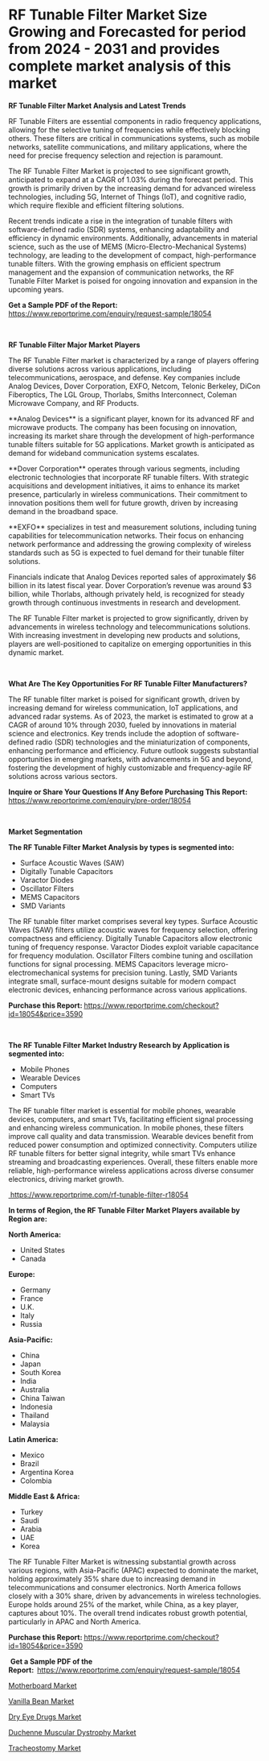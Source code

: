 <p><h1>RF Tunable Filter Market Size Growing and Forecasted for period from 2024 - 2031 and provides complete market analysis of this market</h1></p><p><strong>RF Tunable Filter Market Analysis and Latest Trends</strong></p>
<p><p>RF Tunable Filters are essential components in radio frequency applications, allowing for the selective tuning of frequencies while effectively blocking others. These filters are critical in communications systems, such as mobile networks, satellite communications, and military applications, where the need for precise frequency selection and rejection is paramount.</p><p>The RF Tunable Filter Market is projected to see significant growth, anticipated to expand at a CAGR of 1.03% during the forecast period. This growth is primarily driven by the increasing demand for advanced wireless technologies, including 5G, Internet of Things (IoT), and cognitive radio, which require flexible and efficient filtering solutions. </p><p>Recent trends indicate a rise in the integration of tunable filters with software-defined radio (SDR) systems, enhancing adaptability and efficiency in dynamic environments. Additionally, advancements in material science, such as the use of MEMS (Micro-Electro-Mechanical Systems) technology, are leading to the development of compact, high-performance tunable filters. With the growing emphasis on efficient spectrum management and the expansion of communication networks, the RF Tunable Filter Market is poised for ongoing innovation and expansion in the upcoming years.</p></p>
<p><strong>Get a Sample PDF of the Report:&nbsp;</strong> <a href="https://www.reportprime.com/enquiry/request-sample/18054?utm_campaign=1094&utm_medium=2&utm_source=Github&utm_content=ia&utm_term=20112024&utm_id=rf-tunable-filter">https://www.reportprime.com/enquiry/request-sample/18054</a></p>
<p>&nbsp;</p>
<p><strong>RF Tunable Filter Major Market Players</strong></p>
<p><p>The RF Tunable Filter market is characterized by a range of players offering diverse solutions across various applications, including telecommunications, aerospace, and defense. Key companies include Analog Devices, Dover Corporation, EXFO, Netcom, Telonic Berkeley, DiCon Fiberoptics, The LGL Group, Thorlabs, Smiths Interconnect, Coleman Microwave Company, and RF Products.</p><p>**Analog Devices** is a significant player, known for its advanced RF and microwave products. The company has been focusing on innovation, increasing its market share through the development of high-performance tunable filters suitable for 5G applications. Market growth is anticipated as demand for wideband communication systems escalates.</p><p>**Dover Corporation** operates through various segments, including electronic technologies that incorporate RF tunable filters. With strategic acquisitions and development initiatives, it aims to enhance its market presence, particularly in wireless communications. Their commitment to innovation positions them well for future growth, driven by increasing demand in the broadband space.</p><p>**EXFO** specializes in test and measurement solutions, including tuning capabilities for telecommunication networks. Their focus on enhancing network performance and addressing the growing complexity of wireless standards such as 5G is expected to fuel demand for their tunable filter solutions.</p><p>Financials indicate that Analog Devices reported sales of approximately $6 billion in its latest fiscal year. Dover Corporation’s revenue was around $3 billion, while Thorlabs, although privately held, is recognized for steady growth through continuous investments in research and development.</p><p>The RF Tunable Filter market is projected to grow significantly, driven by advancements in wireless technology and telecommunications solutions. With increasing investment in developing new products and solutions, players are well-positioned to capitalize on emerging opportunities in this dynamic market.</p></p>
<p>&nbsp;</p>
<p><strong>What Are The Key Opportunities For RF Tunable Filter Manufacturers?</strong></p>
<p><p>The RF tunable filter market is poised for significant growth, driven by increasing demand for wireless communication, IoT applications, and advanced radar systems. As of 2023, the market is estimated to grow at a CAGR of around 10% through 2030, fueled by innovations in material science and electronics. Key trends include the adoption of software-defined radio (SDR) technologies and the miniaturization of components, enhancing performance and efficiency. Future outlook suggests substantial opportunities in emerging markets, with advancements in 5G and beyond, fostering the development of highly customizable and frequency-agile RF solutions across various sectors.</p></p>
<p><strong>Inquire or Share Your Questions If Any Before Purchasing This Report:</strong> <a href="https://www.reportprime.com/enquiry/pre-order/18054?utm_campaign=1094&utm_medium=2&utm_source=Github&utm_content=ia&utm_term=20112024&utm_id=rf-tunable-filter">https://www.reportprime.com/enquiry/pre-order/18054</a></p>
<p>&nbsp;</p>
<p><strong>Market Segmentation</strong></p>
<p><strong>The RF Tunable Filter Market Analysis by types is segmented into:</strong></p>
<p><ul><li>Surface Acoustic Waves (SAW)</li><li>Digitally Tunable Capacitors</li><li>Varactor Diodes</li><li>Oscillator Filters</li><li>MEMS Capacitors</li><li>SMD Variants</li></ul></p>
<p><p>The RF tunable filter market comprises several key types. Surface Acoustic Waves (SAW) filters utilize acoustic waves for frequency selection, offering compactness and efficiency. Digitally Tunable Capacitors allow electronic tuning of frequency response. Varactor Diodes exploit variable capacitance for frequency modulation. Oscillator Filters combine tuning and oscillation functions for signal processing. MEMS Capacitors leverage micro-electromechanical systems for precision tuning. Lastly, SMD Variants integrate small, surface-mount designs suitable for modern compact electronic devices, enhancing performance across various applications.</p></p>
<p><strong>Purchase this Report:&nbsp;</strong><a href="https://www.reportprime.com/checkout?id=18054&price=3590&utm_campaign=1094&utm_medium=2&utm_source=Github&utm_content=ia&utm_term=20112024&utm_id=rf-tunable-filter">https://www.reportprime.com/checkout?id=18054&price=3590</a></p>
<p>&nbsp;</p>
<p><strong>The RF Tunable Filter Market Industry Research by Application is segmented into:</strong></p>
<p><ul><li>Mobile Phones</li><li>Wearable Devices</li><li>Computers</li><li>Smart TVs</li></ul></p>
<p><p>The RF tunable filter market is essential for mobile phones, wearable devices, computers, and smart TVs, facilitating efficient signal processing and enhancing wireless communication. In mobile phones, these filters improve call quality and data transmission. Wearable devices benefit from reduced power consumption and optimized connectivity. Computers utilize RF tunable filters for better signal integrity, while smart TVs enhance streaming and broadcasting experiences. Overall, these filters enable more reliable, high-performance wireless applications across diverse consumer electronics, driving market growth.</p></p>
<p><a href="https://www.reportprime.com/rf-tunable-filter-r18054?utm_campaign=1094&utm_medium=2&utm_source=Github&utm_content=ia&utm_term=20112024&utm_id=rf-tunable-filter">&nbsp;https://www.reportprime.com/rf-tunable-filter-r18054</a></p>
<p><strong>In terms of Region, the RF Tunable Filter Market Players available by Region are:</strong></p>
<p>
    <p> <strong> North America: </strong>
        <ul>
            <li>United States</li>
            <li>Canada</li>
        </ul>
        </p> 
    <p> <strong> Europe: </strong>
        <ul>
            <li>Germany</li>
            <li>France</li>
            <li>U.K.</li>
            <li>Italy</li>
            <li>Russia</li>
        </ul>
        </p> 
    <p> <strong> Asia-Pacific: </strong>
        <ul>
            <li>China</li>
            <li>Japan</li>
            <li>South Korea</li>
            <li>India</li>
            <li>Australia</li>
            <li>China Taiwan</li>
            <li>Indonesia</li>
            <li>Thailand</li>
            <li>Malaysia</li>
        </ul>
        </p> 
    <p> <strong> Latin America: </strong>
        <ul>
            <li>Mexico</li>
            <li>Brazil</li>
            <li>Argentina Korea</li>
            <li>Colombia</li>
        </ul>
        </p> 
    <p> <strong> Middle East & Africa: </strong>
        <ul>
            <li>Turkey</li>
            <li>Saudi</li>
            <li>Arabia</li>
            <li>UAE</li>
            <li>Korea</li>
        </ul>
    </p>
    </p>
<p><p>The RF Tunable Filter Market is witnessing substantial growth across various regions, with Asia-Pacific (APAC) expected to dominate the market, holding approximately 35% share due to increasing demand in telecommunications and consumer electronics. North America follows closely with a 30% share, driven by advancements in wireless technologies. Europe holds around 25% of the market, while China, as a key player, captures about 10%. The overall trend indicates robust growth potential, particularly in APAC and North America.</p></p>
<p><strong>Purchase this Report: </strong><a href="https://www.reportprime.com/checkout?id=18054&price=3590&utm_campaign=1094&utm_medium=2&utm_source=Github&utm_content=ia&utm_term=20112024&utm_id=rf-tunable-filter">https://www.reportprime.com/checkout?id=18054&price=3590</a></p>
<p>&nbsp;<strong>Get a Sample PDF of the Report:&nbsp;&nbsp;</strong><a href="https://www.reportprime.com/enquiry/request-sample/18054?utm_campaign=1094&utm_medium=2&utm_source=Github&utm_content=ia&utm_term=20112024&utm_id=rf-tunable-filter">https://www.reportprime.com/enquiry/request-sample/18054</a></p>
<p><strong></strong></p>
<p><p><a href="https://github.com/SamiaChowdhury801/Market-Research-Report-List-1/blob/main/motherboard-market.md?utm_campaign=1094&utm_medium=2&utm_source=Github&utm_content=ia&utm_term=20112024&utm_id=rf-tunable-filter">Motherboard Market</a></p><p><a href="https://www.linkedin.com/pulse/vanilla-bean-market-research-report-exploring-size-revenue-srbcf?utm_campaign=1094&utm_medium=2&utm_source=Github&utm_content=ia&utm_term=20112024&utm_id=rf-tunable-filter">Vanilla Bean Market</a></p><p><a href="https://issuu.com/reportprime-2/docs/dry-eye-drugs-market-size-2030.pptx_7295f0153d2733?utm_campaign=1094&utm_medium=2&utm_source=Github&utm_content=ia&utm_term=20112024&utm_id=rf-tunable-filter">Dry Eye Drugs Market</a></p><p><a href="https://issuu.com/reportprime-2/docs/duchenne-muscular-dystrophy-market-_b0affacd4f21e0?utm_campaign=1094&utm_medium=2&utm_source=Github&utm_content=ia&utm_term=20112024&utm_id=rf-tunable-filter">Duchenne Muscular Dystrophy Market</a></p><p><a href="https://www.linkedin.com/pulse/impressive-global-tracheostomy-market-size-set-soar-77-9kkbe?utm_campaign=1094&utm_medium=2&utm_source=Github&utm_content=ia&utm_term=20112024&utm_id=rf-tunable-filter">Tracheostomy Market</a></p></p>
